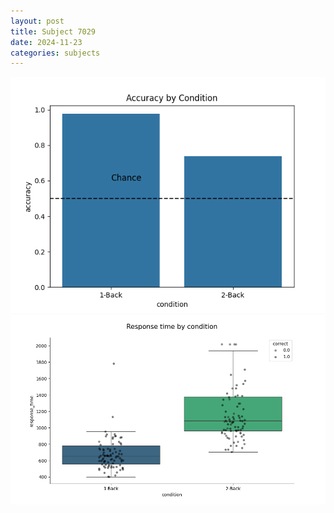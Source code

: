 ```yaml
---
layout: post
title: Subject 7029
date: 2024-11-23
categories: subjects
---
```


![](data/7029/run-8/7029_ATS_acc.png)
![](data/7029/run-8/7029_ATS_rt.png)
